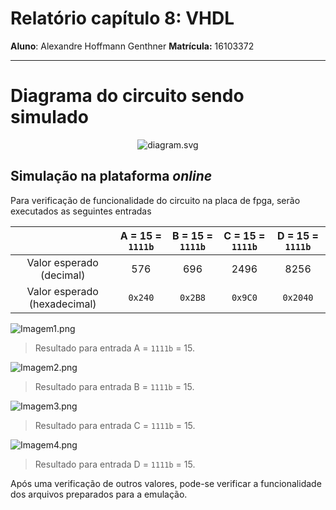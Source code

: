 # Relatório capítulo 8: VHDL

**Aluno**: Alexandre Hoffmann Genthner
**Matrícula:** 16103372

---

# Diagrama do circuito sendo simulado

<center>

![diagram.svg](https://github.com/kBytemann/EEL7123-CAP-8-VHDL/blob/8e07fc3c8e93c6b2aac13d27ca4270a2431b6a57/images/diagram.svg)

</center>

## Simulação na plataforma _online_

Para verificação de funcionalidade do circuito na placa de fpga, serão executados as seguintes entradas

<center>

||A = 15 = `1111b`|B = 15 = `1111b`|C = 15 = `1111b`|D = 15 = `1111b`|
|:---:|:---:|:---:|:---:|:---:|
|Valor esperado (decimal)|576|696|2496|8256|
|Valor esperado (hexadecimal)|`0x240`|`0x2B8`|`0x9C0`|`0x2040`|

</center>

![Imagem1.png](https://github.com/kBytemann/EEL7123-CAP-8-VHDL/blob/8e07fc3c8e93c6b2aac13d27ca4270a2431b6a57/images/Imagem1.png)
> Resultado para entrada A = `1111b` = 15.

![Imagem2.png](https://github.com/kBytemann/EEL7123-CAP-8-VHDL/blob/8e07fc3c8e93c6b2aac13d27ca4270a2431b6a57/images/Imagem2.png)
> Resultado para entrada B = `1111b` = 15.

![Imagem3.png](https://github.com/kBytemann/EEL7123-CAP-8-VHDL/blob/8e07fc3c8e93c6b2aac13d27ca4270a2431b6a57/images/Imagem3.png)
> Resultado para entrada C = `1111b` = 15.

![Imagem4.png](https://github.com/kBytemann/EEL7123-CAP-8-VHDL/blob/8e07fc3c8e93c6b2aac13d27ca4270a2431b6a57/images/Imagem4.png)
> Resultado para entrada D = `1111b` = 15.

Após uma verificação de outros valores, pode-se verificar a funcionalidade dos arquivos preparados para a emulação.
